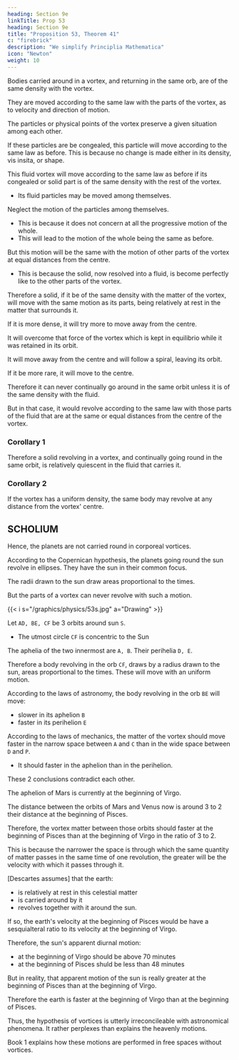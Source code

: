 ```yaml
---
heading: Section 9e
linkTitle: Prop 53
heading: Section 9e
title: "Proposition 53, Theorem 41"
c: "firebrick"
description: "We simplify Principlia Mathematica"
icon: "Newton"
weight: 10
---
```




Bodies carried around in a vortex, and returning in the same orb, are of the same density with the vortex.

They are moved according to the same law with the parts of the vortex, as to velocity and direction of motion.


The particles or physical points of the vortex preserve a given situation among each other.

If these particles are be congealed, this particle will move according to the same law as before. This is because no change is made either in its density, vis insita, or shape.

This fluid vortex will move according to the same law as before if its congealed or solid part is of the same density with the rest of the vortex.
- Its fluid particles may be moved among themselves. 
<!-- , and be resolved into a fluid,  -->


Neglect the motion of the particles among themselves. 
- This is because it does not concern at all the progressive motion of the whole. 
- This will lead to the motion of the whole being the same as before. 

But this motion will be the same with the motion of other parts of the vortex at equal distances from the centre.
- This is because the solid, now resolved into a fluid, is become perfectly like to the other parts of the vortex. 

Therefore a solid, if it be of the same density with the matter of the vortex, will move with the same motion as its parts, being relatively at rest in the matter that surrounds it. 

If it is more dense, it will try more to move away from the centre.

It will overcome that force of the vortex which is kept in equilibrio while it was retained in its orbit.

 <!-- in its revolution describe a  -->
It will move away from the centre and will follow a spiral, leaving its orbit. 

 <!-- returning no longer into the same orbit. And, by the same argument,  -->

If it be more rare, it will move to the centre. 

Therefore it can never continually go around in the same orbit unless it is of the same density with the fluid.

But in that case, it would revolve according to the same law with those parts of the fluid that are at the same or equal distances from the centre of the vortex.


### Corollary 1

Therefore a solid revolving in a vortex, and continually going round in the same orbit, is relatively quiescent in the fluid that carries it.


### Corollary 2

If the vortex has a uniform density, the same body may revolve at any distance from the vortex' centre.



## SCHOLIUM

Hence, the planets are not carried round in corporeal vortices.

According to the Copernican hypothesis, the planets going round the sun revolve in ellipses. They have the sun in their common focus.

The radii drawn to the sun draw areas proportional to the times. 

But the parts of a vortex can never revolve with such a motion.

{{< i s="/graphics/physics/53s.jpg" a="Drawing" >}}

Let `AD, BE, CF` be 3 orbits around sun `S`.
- The utmost circle `CF` is concentric to the Sun

The aphelia of the two innermost are `A, B`. Their perihelia `D, E`. 

Therefore a body revolving in the orb `CF`, draws by a radius drawn to the sun, areas proportional to the times. These will move with an uniform motion. 

According to the laws of astronomy, the body revolving in the orb `BE` will move:
- slower in its aphelion `B`
- faster in its perihelion `E`

According to the laws of mechanics, the matter of the vortex should move faster in the narrow space between `A` and `C` than in the wide space between `D` and `P`. 
- It should faster in the aphelion than in the perihelion. 

These 2 conclusions contradict each other. 

The aphelion of Mars is currently at the beginning of Virgo.

The distance between the orbits of Mars and Venus now is around 3 to 2 their distance at the beginning of Pisces. 

<!-- is to the distance between the same orbits, at the  of the sign of Pisces, as about 3 to 2. -->

Therefore, the vortex matter between those orbits should faster at the beginning of Pisces than at the beginning of Virgo in the ratio of 3 to 2.

This is because the narrower the space is through which the same quantity of matter passes in the same time of one revolution, the greater will be the velocity with which it passes through it. 

[Descartes assumes] that the earth:
- is relatively at rest in this celestial matter
- is carried around by it
- revolves together with it around the sun.

If so, the earth's velocity at the beginning of Pisces would be have a sesquialteral ratio to its velocity at the beginning of Virgo.

Therefore, the sun's apparent diurnal motion:
- at the beginning of Virgo should be above 70 minutes
- at the beginning of Pisces shuld be less than 48 minutes

But in reality, that apparent motion of the sun is really greater at the beginning of Pisces than at the beginning of Virgo.

 <!-- as experience testifies.  -->

Therefore the earth is faster at the beginning of Virgo than at the beginning of Pisces.

Thus, the hypothesis of vortices is utterly irreconcileable with astronomical phenomena. It rather perplexes than explains the heavenly motions.

Book 1 explains how these motions are performed in free spaces without vortices.

<!-- , may be understood by the first Book; and I shall now more fully treat of it in the following Book." -->

<!-- PS. It should be noted that also the mathematics of the motion of a spinning solid disc (in line perhaps with the ideas of Aristotle or early Kepler), do not match the mathematics of the actual motion of the planets around the sun. So neither the mathematics of the motion of a spinning solid disc nor of the motion of a spinning fluid, match the mathematics of the actual motion of the planets around the sun. 

This seemingly proves that no mechanical push-physics can explain gravity (or magnetism) or be an acceptable physics. Only the mathematics of Gilbert-Newton signal-response attraction physics match the mathematics of the actual motion of the planets around the sun and can explain gravity. 

Newton showed that no simple push-physics can explain planet motion, though possibly some as yet undemonstrated several different forms of pushings in combination might somehow.

So fake textbook 'Newtonian physics' that tries to present magnetism and gravity as just different forms of Descartes' one push-force, rather than them being signal-response forces, cannot be shown to work ! 

But still Newton, like some other physicists of the time, was bullied out of committing to Gilbertian action-at-distance signal-response physics for a no-physics-is-provable blackbox physics. 

Some later physicists like Einstein did try to develop a more suited mathematics using different theories, but even where their mathematics looks good their theories maybe remain doubtful. And the modern discovery of gravity Black Holes and universe expansion seems to really back Gilbert-Newton attraction physics further and not any kind of mechanical push-physics, with a signal-response physics being basically an advanced information-handling physics.

Though never publishing it, Newton seems to have considered that he had also disproved Descartes' theory of terrestrial gravity as he conjectured in his unpublished notes 'Certain Philosophical Questions'. 

For terrestrial gravity to be due to some matter pushing bodies towards the Earth, as per Descartes, must require perfect penetration which contradicts pushing - and matter causing gravity by pushing must also push itself and that cause further contradictory effects.

(Note that reception plus re-emission could appear to be penetration, but gravitational attraction by pushing has further problems)
At 113r-v there Newton also conjectured that collision motion must be due to a force like gravity, and said that a thing that penetrates all matter he terms a 'spirit' - though William Gilbert earlier had preferred the term 'non-corporeal body'.


[Try colliding two magnets North-to-North in a tube at different velocities, and observe their collision and rebound ?] [In similar manner to Newton's disproof of Cartesian planet orbit vortex theory, it should be possible to disprove the general Cartesian small-particle-push theory of matter-penetrating magnetism and gravity. The experiments could involve a series of metal meshes of differing hole size allowing 1%, 50%, 99% air penetration and measuring the actual push forces produced for each to give a penetration/push-force equation to find if the Cartesian theory is or is not practicable physics ?]


As well as disproving several aspects of Descartes mechanical theory like his planet motion vortex theory, Newton also disproved Galileo's mechanical theory of Earth tides in general favour of the earlier Gilbertian theory that tides were caused chiefly by the attraction of the Moon. 

Leibnitz wrongly supported Descartes push-vortex planetary motion against 'Newton's' Gilbertian action-at-distance planetary motion. 

But like many then wrongly assumed action-at-distance physics as Newton's idea, though it came from William Gilbert who both Robert Hooke and Kepler had certainly studied and who had both influenced Newton. Often Newton avoided ascribing poorer Descartes theories to Descartes when disproving them, maybe as a kindness towards Descartes that was not returned by his opponents who could only create lies about Newton 'having a bad personality'. 

Newton was maybe also showing some kindness towards Descartes and others in not naming those he considered science giants on whose shoulders he stood ? 

He certainly seems to have considered that most if not all of his physics peers of that time were very second rate scientists, though refraining from saying so. But Newton's not naming those he considered science giants was no doubt also part of his determined efforts to avoid himself being associated with the then demonised William Gilbert whose physics he privately favoured ?

That gravitational force is produced by objects only proportional to their inertia or mass, seems proven by Galileo's on-Earth experiments, by Newton's proof that in-space planet motions seem consistent with that and more recently also by near-Earth space measurements of variations in Earth's gravity by NASA's orbiting GRACE project. 

(Newton did demonstrate that gravitational attraction could maintain solar system orbits for a very long time, though he did not examine all possible solar system gravity issues - for more on this see our Solar System Problems.)

And that gravity decreases with distance from a producing object was demonstrated by numbers of physicists including Cavendish in 1798 (see Vision Learning) and was also recently confirmed for short distances by a University of Washington project as in Physical Review Focus at http://focus.aps.org/story/v7/st8

Galileo showing that all objects tend to fall to the surface of the earth with the same acceleration, is evidence that response to gravity seems proportional to inertia or mass.

Of course Einstein later claimed that Newtonian gravitation does not always hold accurately, with some claimed evidence of that.
 -->